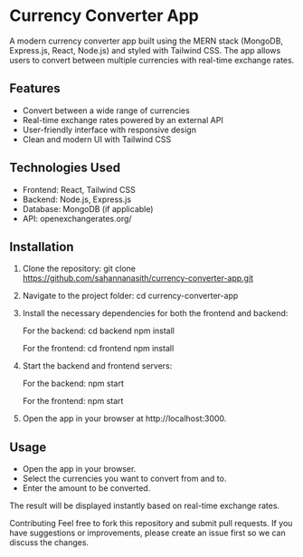 # Currency Converter App
A modern currency converter app built using the MERN stack (MongoDB, Express.js, React, Node.js) and styled with Tailwind CSS. The app allows users to convert between multiple currencies with real-time exchange rates.

## Features

* Convert between a wide range of currencies
* Real-time exchange rates powered by an external API
* User-friendly interface with responsive design
* Clean and modern UI with Tailwind CSS

## Technologies Used

* Frontend: React, Tailwind CSS
* Backend: Node.js, Express.js
* Database: MongoDB (if applicable)
* API: openexchangerates.org/

## Installation

1. Clone the repository:
git clone https://github.com/sahannanasith/currency-converter-app.git

2. Navigate to the project folder:
cd currency-converter-app

3. Install the necessary dependencies for both the frontend and backend:

    For the backend:
    cd backend
    npm install

    For the frontend:
    cd frontend
    npm install

4. Start the backend and frontend servers:

    For the backend:
    npm start

    For the frontend:
    npm start

5. Open the app in your browser at http://localhost:3000.

## Usage

* Open the app in your browser.
* Select the currencies you want to convert from and to.
* Enter the amount to be converted.

The result will be displayed instantly based on real-time exchange rates.

Contributing
Feel free to fork this repository and submit pull requests. If you have suggestions or improvements, please create an issue first so we can discuss the changes.
